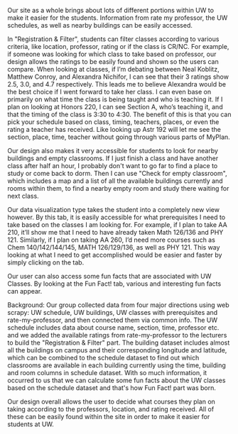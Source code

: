 Our site as a whole brings about lots of different portions within UW to make it easier for the students. Information from rate my professor, the UW schedules, as well as nearby buildings can be easily accessed. 

In "Registration & Filter", students can filter classes according to various criteria, like location, professor, rating or if the class is CR/NC. For example, if someone was looking for which class to take based on professor, our design allows the ratings to be easily found and shown so the users can compare. When looking at classes, if I’m debating between Neal Koblitz, Matthew Conroy, and Alexandra Nichifor, I can see that their 3 ratings show 2.5, 3.0, and 4.7 respectively. This leads me to believe Alexandra would be the best choice if I went forward to take her class. I can even base on primarily on what time the class is being taught and who is teaching it. If I plan on looking at Honors 220, I can see Section A, who’s teaching it, and that the timing of the class is 3:30 to 4:30. The benefit of this is that you can pick your schedule based on class, timing, teachers, places, or even the rating a teacher has received. Like looking up Astr 192 will let me see the section, place, time, teacher without going through various parts of MyPlan.

Our design also makes it very accessible for students to look for nearby buildings and empty classrooms. If I just finish a class and have another class after half an hour, I probably don't want to go far to find a place to study or come back to dorm. Then I can use "Check for empty classroom", which includes a map and a list of all the available buildings currently and rooms within them, to find a nearby empty room and study there waiting for next class.

Our data visualization type takes the student into a completely new view however. By this tab, it is easily accessible for what prerequisites I need to take based on the classes I am looking for. For example, if I plan to take AA 210, it’ll show me that I need to have already taken Math 126/136 and PHY 121. Similarly, if I plan on taking AA 260, I’d need more courses such as Chem 140/142/144/145, MATH 126/129/136, as well as PHY 121. This way looking at what I need to get accomplished would be easier and faster by simply clicking on the tab.

Our user can also access some fun facts that are associated with UW Classes. By looking at the Fun Fact! tab, various and interesting fun facts can appear.

Background: Our group collected data from four major directions using web scrapy: UW schedule, UW buildings, UW classes with prerequisites and rate-my-professor, and then connected them via common info. The UW schedule includes data about course name, section, time, professor etc. and we added the available ratings from rate-my-professor to the lecturers to build the "Registration & Filter" part. The building dataset includes almost all the buildings on campus and their corresponding longitude and latitude, which can be combined to the schedule dataset to find out which classrooms are available in each building currently using the time, building and room columns in schedule dataset. With so much information, it occurred to us that we can calculate some fun facts about the UW classes based on the schedule dataset and that's how Fun Fact! part was born.

Our design overall allows the user to decide what courses they plan on taking according to the professors, location, and rating received. All of these can be easily found within the site in order to make it easier for students at UW.
